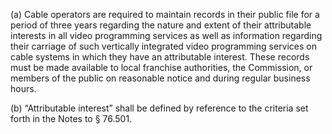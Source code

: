 (a) Cable operators are required to maintain records in their public file for a period of three years regarding the nature and extent of their attributable interests in all video programming services as well as information regarding their carriage of such vertically integrated video programming services on cable systems in which they have an attributable interest. These records must be made available to local franchise authorities, the Commission, or members of the public on reasonable notice and during regular business hours.

(b) “Attributable interest” shall be defined by reference to the criteria set forth in the Notes to § 76.501.


